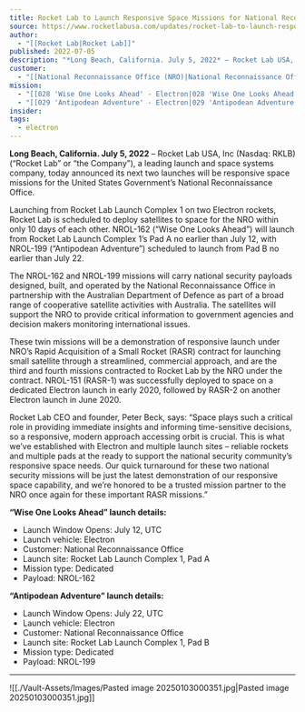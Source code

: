 ```yaml
---
title: Rocket Lab to Launch Responsive Space Missions for National Reconnaissance Office
source: https://www.rocketlabusa.com/updates/rocket-lab-to-launch-responsive-space-missions-for-national-reconnaissance-office/
author:
  - "[[Rocket Lab|Rocket Lab]]"
published: 2022-07-05
description: "*Long Beach, California. July 5, 2022* – Rocket Lab USA, Inc (Nasdaq: RKLB) (“Rocket Lab” or “the Company”), a leading launch and space systems company, today announced its next two launches will be responsive space missions for the United States Government’s National Reconnaissance Office."
customer:
  - "[[National Reconnaissance Office (NRO)|National Reconnaissance Office (NRO)]]"
mission:
  - "[[028 'Wise One Looks Ahead' - Electron|028 'Wise One Looks Ahead' - Electron]]"
  - "[[029 'Antipodean Adventure' - Electron|029 'Antipodean Adventure' - Electron]]"
insider: 
tags:
  - electron
---
```

**Long Beach, California. July 5, 2022** – Rocket Lab USA, Inc (Nasdaq: RKLB) (“Rocket Lab” or “the Company”), a leading launch and space systems company, today announced its next two launches will be responsive space missions for the United States Government’s National Reconnaissance Office.

Launching from Rocket Lab Launch Complex 1 on two Electron rockets, Rocket Lab is scheduled to deploy satellites to space for the NRO within only 10 days of each other. NROL-162 (“Wise One Looks Ahead”) will launch from Rocket Lab Launch Complex 1’s Pad A no earlier than July 12, with NROL-199 (“Antipodean Adventure”) scheduled to launch from Pad B no earlier than July 22.

The NROL-162 and NROL-199 missions will carry national security payloads designed, built, and operated by the National Reconnaissance Office in partnership with the Australian Department of Defence as part of a broad range of cooperative satellite activities with Australia. The satellites will support the NRO to provide critical information to government agencies and decision makers monitoring international issues.

These twin missions will be a demonstration of responsive launch under NRO’s Rapid Acquisition of a Small Rocket (RASR) contract for launching small satellite through a streamlined, commercial approach, and are the third and fourth missions contracted to Rocket Lab by the NRO under the contract. NROL-151 (RASR-1) was successfully deployed to space on a dedicated Electron launch in early 2020, followed by RASR-2 on another Electron launch in June 2020.

Rocket Lab CEO and founder, Peter Beck, says: “Space plays such a critical role in providing immediate insights and informing time-sensitive decisions, so a responsive, modern approach accessing orbit is crucial. This is what we’ve established with Electron and multiple launch sites – reliable rockets and multiple pads at the ready to support the national security community’s responsive space needs. Our quick turnaround for these two national security missions will be just the latest demonstration of our responsive space capability, and we’re honored to be a trusted mission partner to the NRO once again for these important RASR missions.”

**“Wise One Looks Ahead” launch details:**

- Launch Window Opens: July 12, UTC
- Launch vehicle: Electron
- Customer: National Reconnaissance Office
- Launch site: Rocket Lab Launch Complex 1, Pad A
- Mission type: Dedicated
- Payload: NROL-162

**“Antipodean Adventure” launch details:**

- Launch Window Opens: July 22, UTC
- Launch vehicle: Electron
- Customer: National Reconnaissance Office
- Launch site: Rocket Lab Launch Complex 1, Pad B
- Mission type: Dedicated
- Payload: NROL-199

---

![[./Vault-Assets/Images/Pasted image 20250103000351.jpg|Pasted image 20250103000351.jpg]]